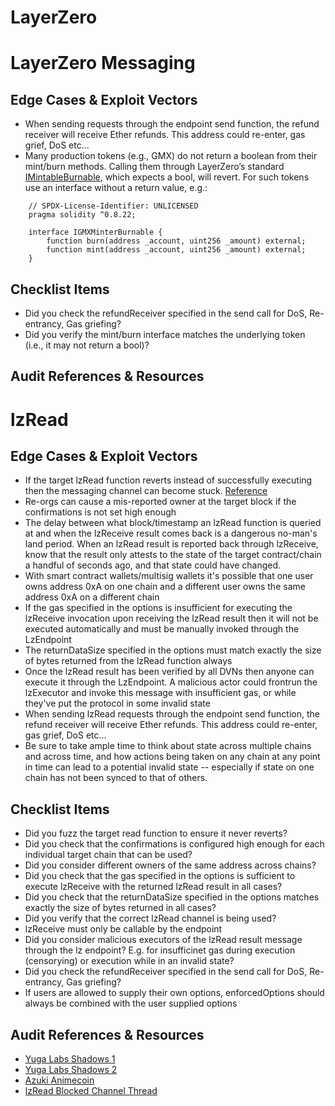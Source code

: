 # LayerZero


# LayerZero Messaging

## Edge Cases & Exploit Vectors

- When sending requests through the endpoint send function, the refund receiver will receive Ether refunds. This address could re-enter, gas grief, DoS etc...
- Many production tokens (e.g., GMX) do not return a boolean from their mint/burn methods. Calling them through LayerZero’s standard [IMintableBurnable](https://github.com/LayerZero-Labs/devtools/blob/aa43d67ec0ca5a1668b9174a3f3a032e6ce8693d/packages/oft-evm/contracts/interfaces/IMintableBurnable.sol), which expects a bool, will revert. For such tokens use an interface without a return value, e.g.:
```solidity
    // SPDX-License-Identifier: UNLICENSED
    pragma solidity ^0.8.22;

    interface IGMXMinterBurnable {
        function burn(address _account, uint256 _amount) external;
        function mint(address _account, uint256 _amount) external;
    }
```

## Checklist Items

- Did you check the refundReceiver specified in the send call for DoS, Re-entrancy, Gas griefing?
- Did you verify the mint/burn interface matches the underlying token (i.e., it may not return a bool)?


## Audit References & Resources



# lzRead

## Edge Cases & Exploit Vectors

- If the target lzRead function reverts instead of successfully executing then the messaging channel can become stuck. [Reference](https://x.com/GuardianAudits/status/1934234468841316601)
- Re-orgs can cause a mis-reported owner at the target block if the confirmations is not set high enough
- The delay between what block/timestamp an lzRead function is queried at and when the lzReceive result comes back is a dangerous no-man's land period. When an lzRead result is reported back through lzReceive, know that the result only attests to the state of the target contract/chain a handful of seconds ago, and that state could have changed.
- With smart contract wallets/multisig wallets it's possible that one user owns address 0xA on one chain and a different user owns the same address 0xA on a different chain 
- If the gas specified in the options is insufficient for executing the lzReceive invocation upon receiving the lzRead result then it will not be executed automatically and must be manually invoked through the LzEndpoint
- The returnDataSize specified in the options must match exactly the size of bytes returned from the lzRead function always
- Once the lzRead result has been verified by all DVNs then anyone can execute it through the LzEndpoint. A malicious actor could frontrun the lzExecutor and invoke this message with insufficient gas, or while they've put the protocol in some invalid state
- When sending lzRead requests through the endpoint send function, the refund receiver will receive Ether refunds. This address could re-enter, gas grief, DoS etc...
- Be sure to take ample time to think about state across multiple chains and across time, and how actions being taken on any chain at any point in time can lead to a potential invalid state -- especially if state on one chain has not been synced to that of others.

## Checklist Items

- Did you fuzz the target read function to ensure it never reverts?
- Did you check that the confirmations is configured high enough for each individual target chain that can be used?
- Did you consider different owners of the same address across chains?
- Did you check that the gas specified in the options is sufficient to execute lzReceive with the returned lzRead result in all cases?
- Did you check that the returnDataSize specified in the options matches exactly the size of bytes returned in all cases?
- Did you verify that the correct lzRead channel is being used?
- lzReceive must only be callable by the endpoint
- Did you consider malicious executors of the lzRead result message through the lz endpoint? E.g. for insufficinet gas during execution (censorying) or execution while in an invalid state?
- Did you check the refundReceiver specified in the send call for DoS, Re-entrancy, Gas griefing?
- If users are allowed to supply their own options, enforcedOptions should always be combined with the user supplied options

## Audit References & Resources

- [Yuga Labs Shadows 1](https://github.com/GuardianAudits/Audits/blob/main/YugaLabs/2025-01-17_YugaLabs_NFT_Shadows.pdf)
- [Yuga Labs Shadows 2](https://github.com/GuardianAudits/Audits/blob/main/YugaLabs/2025-02-05_YugaLabs_NFT_Shadows_2.pdf)
- [Azuki Animecoin](https://github.com/GuardianAudits/Audits/tree/main/Animecoin)
- [lzRead Blocked Channel Thread](https://x.com/GuardianAudits/status/1934234468841316601)
